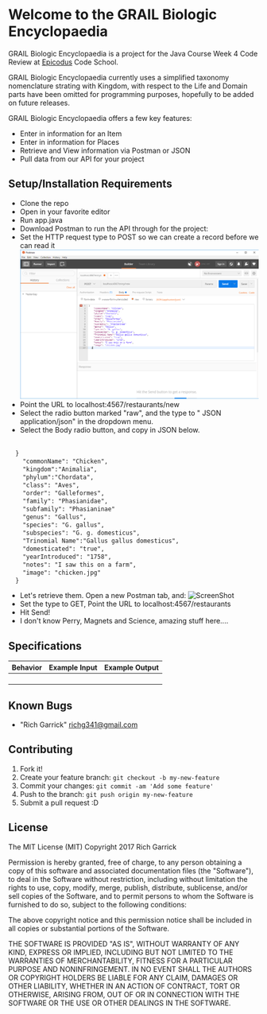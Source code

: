 

# Welcome to the GRAIL Biologic Encyclopaedia

GRAIL Biologic Encyclopaedia is a project for the Java Course Week 4 Code Review at [Epicodus](https://www.epicodus.com/) Code School.

GRAIL Biologic Encyclopaedia currently uses a simplified taxonomy nomenclature strating with Kingdom, with respect to the Life and Domain parts have been omitted for programming purposes, hopefully to be added on future releases.

GRAIL Biologic Encyclopaedia offers a few key features:
- Enter in information for an Item
- Enter in information for Places
- Retrieve and View information via Postman or JSON 
- Pull data from our API for your project


## Setup/Installation Requirements

* Clone the repo
* Open in your favorite editor
* Run app.java
* Download Postman to run the API through for the project:
* Set the HTTP request type to POST so we can create a record before we can read it
![ScreenShot](/screenshot01.png)
* Point the URL to localhost:4567/restaurants/new
* Select the radio button marked "raw", and the type to " JSON application/json" in the dropdown menu.
* Select the Body radio button, and copy in JSON below.

<pre><code>
  }
    "commonName": "Chicken",
    "kingdom":"Animalia",
    "phylum":"Chordata",
    "class": "Aves",
    "order": "Galleformes",
    "family": "Phasianidae",
    "subfamily": "Phasianinae"
    "genus": "Gallus",
    "species": "G. gallus",
    "subspecies": "G. g. domesticus",
    "Trinomial Name":"Gallus gallus domesticus",
    "domesticated": "true",
    "yearIntroduced": "1758",
    "notes": "I saw this on a farm",
    "image": "chicken.jpg"
  }
</code></pre>

* Let's retrieve them. Open a new Postman tab, and:
![ScreenShot](/screenshot02.jpg)
* Set the type to GET, Point the URL to localhost:4567/restaurants
* Hit Send!
* I don't know Perry, Magnets and Science, amazing stuff here....


## Specifications

| Behavior      | Example Input         | Example Output        |
| ------------- | ------------- | ------------- |
|   |  |  |
|   |  |  |
|   |  |  |
|   |  |  |

## Known Bugs
* "Rich Garrick" <richg341@gmail.com>

## Contributing

1. Fork it!
2. Create your feature branch: `git checkout -b my-new-feature`
3. Commit your changes: `git commit -am 'Add some feature'`
4. Push to the branch: `git push origin my-new-feature`
5. Submit a pull request :D


## License
The MIT License (MIT)
Copyright 2017 Rich Garrick

Permission is hereby granted, free of charge, to any person obtaining a copy of this software and associated documentation files (the "Software"), to deal in the Software without restriction, including without limitation the rights to use, copy, modify, merge, publish, distribute, sublicense, and/or sell copies of the Software, and to permit persons to whom the Software is furnished to do so, subject to the following conditions:

The above copyright notice and this permission notice shall be included in all copies or substantial portions of the Software.

THE SOFTWARE IS PROVIDED "AS IS", WITHOUT WARRANTY OF ANY KIND, EXPRESS OR IMPLIED, INCLUDING BUT NOT LIMITED TO THE WARRANTIES OF MERCHANTABILITY, FITNESS FOR A PARTICULAR PURPOSE AND NONINFRINGEMENT. IN NO EVENT SHALL THE AUTHORS OR COPYRIGHT HOLDERS BE LIABLE FOR ANY CLAIM, DAMAGES OR OTHER LIABILITY, WHETHER IN AN ACTION OF CONTRACT, TORT OR OTHERWISE, ARISING FROM, OUT OF OR IN CONNECTION WITH THE SOFTWARE OR THE USE OR OTHER DEALINGS IN THE SOFTWARE.
